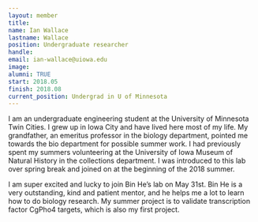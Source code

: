 ```yaml
---
layout: member
title:
name: Ian Wallace
lastname: Wallace
position: Undergraduate researcher
handle:
email: ian-wallace@uiowa.edu
image:
alumni: TRUE
start: 2018.05
finish: 2018.08
current_position: Undergrad in U of Minnesota
---
```


I am an undergraduate engineering student at the University of Minnesota Twin Cities. I grew up in Iowa City and have lived here most of my life. My grandfather, an emeritus professor in the biology department, pointed me towards the bio department for possible summer work.  I had previously spent my summers volunteering at the University of Iowa Museum of Natural History in the collections department. I was introduced to this lab over spring break and joined on at the beginning of the 2018 summer.

I am super excited and lucky to join Bin He’s lab on May 31st. Bin He is a very outstanding, kind and patient mentor, and he helps me a lot to learn how to do biology research. My summer project is to validate transcription factor CgPho4 targets, which is also my first project. 
